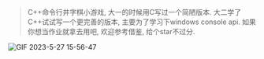 > C++命令行井字棋小游戏, 大一的时候用C写过一个简陋版本. 大二学了C++试试写一个更完善的版本, 主要为了学习下windows console api. 如果你想当作业就拿去用吧, 欢迎参考借鉴, 给个star不过分.




![GIF 2023-5-27 15-56-47](https://github.com/s1acr/TicTacToc/assets/88444858/07ea3a28-6062-4218-9ab6-8e34fd28361c)
